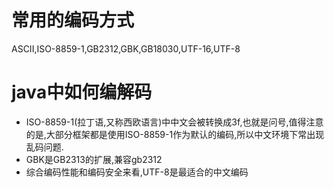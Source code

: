 # 常用的编码方式
ASCII,ISO-8859-1,GB2312,GBK,GB18030,UTF-16,UTF-8
# java中如何编解码
* ISO-8859-1(拉丁语,又称西欧语言)中中文会被转换成3f,也就是问号,值得注意的是,大部分框架都是使用ISO-8859-1作为默认的编码,所以中文环境下常出现乱码问题.
* GBK是GB2313的扩展,兼容gb2312
* 综合编码性能和编码安全来看,UTF-8是最适合的中文编码



